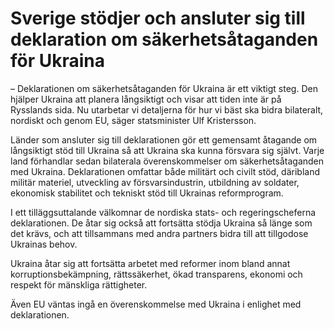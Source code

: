 # Sverige stödjer och ansluter sig till deklaration om säkerhetsåtaganden för Ukraina

– Deklarationen om säkerhetsåtaganden för Ukraina är ett viktigt steg. Den hjälper Ukraina att planera långsiktigt och visar att tiden inte är på Rysslands sida. Nu utarbetar vi detaljerna för hur vi bäst ska bidra bilateralt, nordiskt och genom EU, säger statsminister Ulf Kristersson.

Länder som ansluter sig till deklarationen gör ett gemensamt åtagande om långsiktigt stöd till Ukraina så att Ukraina ska kunna försvara sig självt. Varje land förhandlar sedan bilaterala överenskommelser om säkerhetsåtaganden med Ukraina. Deklarationen omfattar både militärt och civilt stöd, däribland militär materiel, utveckling av försvarsindustrin, utbildning av soldater, ekonomisk stabilitet och tekniskt stöd till Ukrainas reformprogram.

I ett tilläggsuttalande välkomnar de nordiska stats\- och regeringscheferna deklarationen. De åtar sig också att fortsätta stödja Ukraina så länge som det krävs, och att tillsammans med andra partners bidra till att tillgodose Ukrainas behov.

Ukraina åtar sig att fortsätta arbetet med reformer inom bland annat korruptionsbekämpning, rättssäkerhet, ökad transparens, ekonomi och respekt för mänskliga rättigheter.

Även EU väntas ingå en överenskommelse med Ukraina i enlighet med deklarationen.
